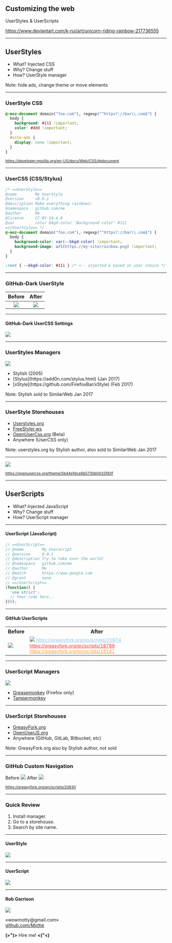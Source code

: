 <!-- .slide: data-background="url(https://raw.githubusercontent.com/Mottie/Presentations/master/customizing-the-web/unicorn_riding_rainbow_by_k_rui-d3lmuln.gif) no-repeat center 10%" -->

<style>
/* First slide */
#customizing-the-web { margin-top: 150px; }
.reveal .backgrounds .slide-background:first-child { background-size: 30% auto !important; }
.reveal h2, .reveal p, .reveal a { text-shadow:1px 1px 2px #000, 0 0 1em #000, 0 0 0.2em #000; }
.reveal a.smallest { font-size:.5em; bottom: -100px; }
/* rest of the slides */
.reveal section img { background: transparent; border-color: #333; }
.reveal table tbody th { width: 50%; text-align: center; font-size: 30px; border-color: #333; }
.reveal table tbody td { width: 50%; text-align: center; vertical-align: top; line-height: .4em; }
.line-through.visible { text-decoration: line-through; }
.reveal strong { color: #555; font-size: .7em; }
</style>

## Customizing the web

UserStyles & UserScripts

<a href="https://www.deviantart.com/k-rui/art/unicorn-riding-rainbow-217736555" class="smallest">https://www.deviantart.com/k-rui/art/unicorn-riding-rainbow-217736555</a>

---
<!-- .slide: data-background="#222" -->

## UserStyles

- What? Injected CSS
- Why? Change stuff
- How? UserStyle manager

Note: hide ads, change theme or move elements

---

### UserStyle CSS

```css
@-moz-document domain("foo.com"), regexp("^https?://bar\\.com$") {
  body {
    background: #111 !important;
    color: #ddd !important;
  }
  #site-ads {
    display: none !important;
  }
}
```

<small>https://developer.mozilla.org/en-US/docs/Web/CSS/@document</small>

---

### UserCSS (CSS/Stylus)

```css
/* ==UserStyle==
@name        My UserStyle
@version     v0.0.1
@description Make everything rainbows!
@namespace   github.com/me
@author      Me
@license     CC-BY-SA-4.0
@var         color bkgd-color 'Background color' #111
==/UserStyle== */
@-moz-document domain("foo.com"), regexp("^https?://bar\\.com$") {
  body {
    background-color: var(--bkgd-color) !important;
    background-image: url(https://my-site/rainbow.png) !important;
  }
}
```

```css
:root { --bkgd-color: #111 } /* <-- injected & based on user choice */
```

---

<!-- .slide: data-background="#222" -->

### GitHub-Dark UserStyle

| Before | After |
|:------:|:-----:|
| ![](https://raw.githubusercontent.com/Mottie/Presentations/master/customizing-the-web/userstyle-before.png) | ![](https://raw.githubusercontent.com/Mottie/Presentations/master/customizing-the-web/userstyle-after.png) |

---

#### GitHub-Dark UserCSS Settings

![](https://raw.githubusercontent.com/Mottie/Presentations/master/customizing-the-web/github-dark-settings.png)

---

### UserStyles Managers

![](https://raw.githubusercontent.com/Mottie/Presentations/master/customizing-the-web/userstyle-support.png)

<ul>
  <li>
    <span>Stylish (2005)</span> <!-- .element: class="fragment highlight-red line-through" data-fragment-index="4" -->
  </li> <!-- .element: class="fragment" data-fragment-index="1" -->
  <li>[Stylus](https://add0n.com/stylus.html) (Jan 2017)</li> <!-- .element: class="fragment" data-fragment-index="2" -->
  <li>[xStyle](https://github.com/FirefoxBar/xStyle) (Feb 2017)</li> <!-- .element: class="fragment" data-fragment-index="3" -->
</ul>

Note: Stylish sold to SimilarWeb Jan 2017

---

### UserStyle Storehouses

- [Userstyles.org](https://userstyles.org)
- [FreeStyler.ws](https://freestyler.ws/)
- [OpenUserCss.org](https://openusercss.org/) (Beta)
- Anywhere (UserCSS only)

Note: userstyles.org by Stylish author, also sold to SimilarWeb Jan 2017

---

![](https://raw.githubusercontent.com/Mottie/Presentations/master/customizing-the-web/nyan-cat-progress.gif)

<small>https://openusercss.org/theme/5b44efdce6b5730b0032f83f</small>

---

## UserScripts

- What? Injected JavaScript
- Why? Change stuff
- How? UserScript manager

---

#### UserScript (JavaScript)

```js
// ==UserScript==
// @name        My Userscript
// @version     0.0.1
// @description Try to take over the world!
// @namespace   github.com/me
// @author      Me
// @match       https://www.google.com
// @grant       none
// ==/UserScript==
(function() {
  'use strict';
  // Your code here...
})();
```

---

#### GitHub UserScripts

<table>
<tr>
  <th>Before</th>
  <th>After</th>
</tr>
<tr>
  <td><img src="https://raw.githubusercontent.com/Mottie/Presentations/master/customizing-the-web/userscript1-before.png"></td>
  <td>
    <img src="https://raw.githubusercontent.com/Mottie/Presentations/master/customizing-the-web/userscript1-after.png">
    <a href="https://greasyfork.org/en/scripts/20974" style="font-size:14px; color: #91C0F0;">https://greasyfork.org/en/scripts/20974</a>
    <a href="https://greasyfork.org/en/scripts/18789" style="font-size:14px; color: #FF3230;">https://greasyfork.org/en/scripts/18789</a>
    <a href="https://greasyfork.org/en/scripts/18141" style="font-size:14px; color: #FB9632;">https://greasyfork.org/en/scripts/18141</a>
  </td>
</tr>
</table>

---

### UserScript Managers

![](https://raw.githubusercontent.com/Mottie/Presentations/master/customizing-the-web/userscript-support.png)

- [Greasemonkey](https://www.greasespot.net/) (Firefox only)
- [Tampermonkey](https://tampermonkey.net/)

---

### UserScript Storehouses

- [GreasyFork.org](https://greasyfork.org)
- [OpenUserJS.org](https://openuserjs.org)
- Anywhere (GitHub, GitLab, Bitbucket, etc)

Note: GreasyFork.org also by Stylish author, not sold

---

### GitHub Custom Navigation

Before ![](https://raw.githubusercontent.com/Mottie/Presentations/master/customizing-the-web/userscript2-before.png)
After  ![](https://raw.githubusercontent.com/Mottie/Presentations/master/customizing-the-web/userscript2-after.png)

<small>https://greasyfork.org/en/scripts/20830</small>

---

### Quick Review

1. Install manager.
2. Go to a storehouse.
3. Search by site name.

---

#### UserStyle

![](https://raw.githubusercontent.com/Mottie/Presentations/master/customizing-the-web/stylus.gif)

---

#### UserScript

![](https://raw.githubusercontent.com/Mottie/Presentations/master/customizing-the-web/tampermonkey.gif)

---

#### Rob Garrison

![](https://raw.githubusercontent.com/Mottie/Presentations/master/customizing-the-web/avatar.png)

&#x00ab;w&#x006f;wm&#111;&#x0074;&#116;y&#x40;&#103;m&#x0061;il&#46;c&#111;m&#187;
<br>
[github.com/Mottie](https://github.com/Mottie)

<strong>(&gt;")&gt;</strong> Hire me! <strong>&lt;("&lt;)</strong>
